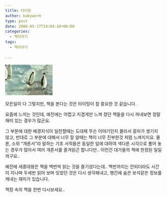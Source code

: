 ```yaml
---
title: 타이밍
author: babyworm
type: post
date: 2006-05-17T14:04:10+00:00
categories:
  - 책이야기
tags:
  - 책이야기

---
```

<img loading="lazy" decoding="async" class="alignright" src="featured_timing.gif">

모든일이 다 그렇지만,
책을 본다는 것은 타이밍이 참 중요한 것 같습니다.

요즘에 느끼는 것인데, 예전에는 어렵고 지겹게만 느껴 졌던 책들을 다시 꺼내보면 정말 재미 있는 경우가 많군요.

그 부분에 대한 배경지식이 일천할때는 도대체 무슨 이야기인지 몰라서 흥미가 생기지 않고,
반대로 그 부분에 대해서 너무 잘 알때는 책이 너무 진부한것 처럼 느껴지지요.
물론, 소위 “개론서”라 말하는 기초 서적들은 동일한 일에 대하여 색다른 시각으로 풀어 놓는 경우가 많아서 여러 개론서를 즐겨읽곤 합니다만.. 이런건 대가들의 책에 한정된 일일꺼구요..

예전에 세종대왕은 책을 백번씩 읽는 것을 즐기셨다는데.. 백번까지는 안되더라도 시간이 지나며 두세번 읽어 보며 잊었던 것은 다시 생각해내고, 행간에 숨은 보석같은 정보를 캐내는 재미가 있습니다.

책장 속의 책을 한번 다시보세요..
